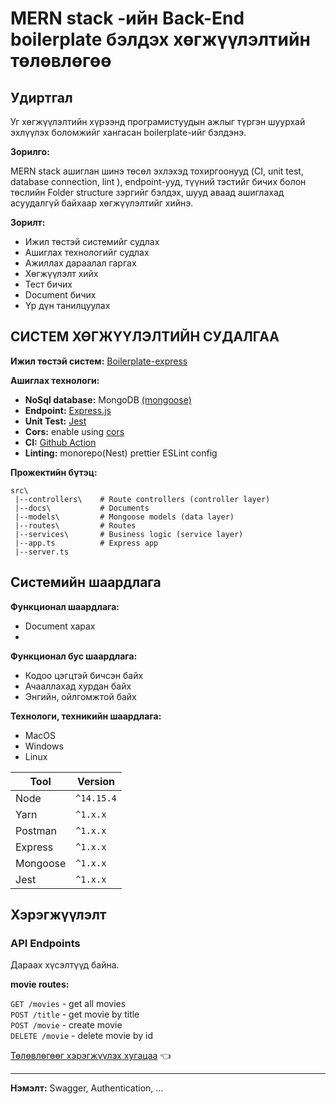 # MERN stack -ийн Back-End boilerplate бэлдэх хөгжүүлэлтийн төлөвлөгөө

## Удиртгал
Уг хөгжүүлэлтийн хүрээнд програмистуудын ажлыг түргэн шуурхай эхлүүлэх боломжийг хангасан boilerplate-ийг бэлдэнэ.

**Зорилго:**

MERN stack ашиглан шинэ төсөл эхлэхэд тохиргоонууд (CI, unit test, database connection, lint ), endpoint-ууд, түүний тэстийг бичих болон төслийн Folder structure зэргийг бэлдэх, шууд аваад ашиглахад асуудалгүй байхаар хөгжүүлэлтийг хийнэ.

**Зорилт:**

- Ижил төстэй системийг судлах
- Ашиглах технологийг судлах
- Ажиллах дараалал гаргах
- Хөгжүүлэлт хийх
- Тест бичих
- Document бичих
- Үр дүн танилцуулах


## СИСТЕМ ХӨГЖҮҮЛЭЛТИЙН СУДАЛГАА

**Ижил төстэй систем:** [Boilerplate-express](https://github.com/hagopj13/node-express-boilerplate)

**Ашиглах технологи:**

- **NoSql database:** MongoDB [(mongoose)](https://mongoosejs.com/)
- **Endpoint:** [Express.js](https://expressjs.com/en/5x/api.html)
- **Unit Test:** [Jest](https://jestjs.io/)
- **Cors:** enable using [cors](https://github.com/expressjs/cors)
- **CI:** [Github Action](https://docs.github.com/en/actions)
- **Linting:** monorepo(Nest) prettier ESLint config


**Прожектийн бүтэц:**
```
src\
 |--controllers\    # Route controllers (controller layer)
 |--docs\           # Documents
 |--models\         # Mongoose models (data layer)
 |--routes\         # Routes
 |--services\       # Business logic (service layer)
 |--app.ts          # Express app
 |--server.ts       
```

## Системийн шаардлага

**Функционал шаардлага:**

- Document харах
- 


**Функционал бус шаардлага:**

- Кодоо цэгцтэй бичсэн байх
- Ачааллахад хурдан байх
- Энгийн, ойлгомжтой байх

**Технологи, техникийн шаардлага:**
- MacOS
- Windows
- Linux

| Tool     | Version    |
| ---------| ---------- |
| Node     | `^14.15.4` |
| Yarn     | `^1.x.x`   |
| Postman  | `^1.x.x`   |
| Express  | `^1.x.x`   |
| Mongoose | `^1.x.x`   |
| Jest     | `^1.x.x`   |


## Хэрэгжүүлэлт

### API Endpoints

Дараах хүсэлтүүд байна.

**movie routes:**

```GET /movies``` - get all movies <br>
```POST /title``` - get movie by title<br>
```POST /movie``` - create movie<br>
```DELETE /movie``` - delete movie by id<br>

[Төлөвлөгөөг хэрэгжүүлэх хугацаа](https://docs.google.com/document/d/1X7HUwWSSjLHxj3UBwl6z2o5MGMiaf8Oq) :point_left:

<hr/>

**Нэмэлт:** Swagger, Authentication, ...

